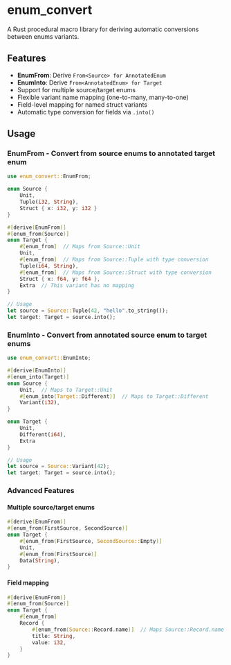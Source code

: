 # enum_convert

A Rust procedural macro library for deriving automatic conversions between enums variants.

## Features

- **EnumFrom**: Derive `From<Source> for AnnotatedEnum`
- **EnumInto**: Derive `From<AnnotatedEnum> for Target`
- Support for multiple source/target enums
- Flexible variant name mapping (one-to-many, many-to-one)
- Field-level mapping for named struct variants
- Automatic type conversion for fields via `.into()`

## Usage

### EnumFrom - Convert from source enums to annotated target enum

```rust
use enum_convert::EnumFrom;

enum Source {
    Unit,
    Tuple(i32, String),
    Struct { x: i32, y: i32 }
}

#[derive(EnumFrom)]
#[enum_from(Source)]
enum Target {
    #[enum_from]  // Maps from Source::Unit
    Unit,
    #[enum_from]  // Maps from Source::Tuple with type conversion
    Tuple(i64, String),
    #[enum_from]  // Maps from Source::Struct with type conversion
    Struct { x: f64, y: f64 },
    Extra  // This variant has no mapping
}

// Usage
let source = Source::Tuple(42, "hello".to_string());
let target: Target = source.into();
```

### EnumInto - Convert from annotated source enum to target enums

```rust
use enum_convert::EnumInto;

#[derive(EnumInto)]
#[enum_into(Target)]
enum Source {
    Unit,  // Maps to Target::Unit
    #[enum_into(Target::Different)]  // Maps to Target::Different
    Variant(i32),
}

enum Target {
    Unit,
    Different(i64),
    Extra
}

// Usage
let source = Source::Variant(42);
let target: Target = source.into();
```

### Advanced Features

#### Multiple source/target enums

```rust
#[derive(EnumFrom)]
#[enum_from(FirstSource, SecondSource)]
enum Target {
    #[enum_from(FirstSource, SecondSource::Empty)]
    Unit,
    #[enum_from(FirstSource)]
    Data(String),
}
```

#### Field mapping

```rust
#[derive(EnumFrom)]
#[enum_from(Source)]
enum Target {
    #[enum_from]
    Record {
        #[enum_from(Source::Record.name)]  // Maps Source::Record.name to Target::Record.title
        title: String,
        value: i32,
    }
}
```
